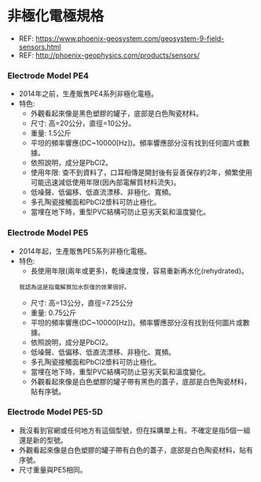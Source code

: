 # 非極化電極規格
+ REF: https://www.phoenix-geosystem.com/geosystem-9-field-sensors.html
+ REF: http://phoenix-geophysics.com/products/sensors/

### Electrode Model PE4
+ 2014年之前，生產販售PE4系列非極化電極。
+ 特色:  
  + 外觀看起來像是黑色塑膠的罐子，底部是白色陶瓷材料。
  + 尺寸: 高=20公分，直徑=10公分。  
  + 重量: 1.5公斤
  + 平坦的頻率響應(DC~10000[Hz])。頻率響應部分沒有找到任何圖片或數據。
  + 依照說明，成分是PbCl2。
  + 使用年限: 查不到資料了，口耳相傳是開封後有妥善保存約2年，頻繁使用可能迅速減低使用年限(因內部電解質材料流失)。
  + 低噪聲、低偏移、低直流漂移、非極化、寬頻。
  + 多孔陶瓷接觸面和PbCl2漿料可防止極化。
  + 當埋在地下時，重型PVC結構可防止惡劣天氣和溫度變化。

### Electrode Model PE5
+ 2014年起，生產販售PE5系列非極化電極。
+ 特色:
  + 長使用年限(兩年或更多)，乾燥速度慢，容易重新再水化(rehydrated)。
  ```
  我認為這是指電解質加水恢復的效果很好。  
  ```
  + 尺寸: 高=13公分，直徑=7.25公分  
  + 重量: 0.75公斤  
  + 平坦的頻率響應(DC~10000[Hz])。頻率響應部分沒有找到任何圖片或數據。
  + 依照說明，成分是PbCl2。
  + 低噪聲、低偏移、低直流漂移、非極化、寬頻。
  + 多孔陶瓷接觸面和PbCl2漿料可防止極化。
  + 當埋在地下時，重型PVC結構可防止惡劣天氣和溫度變化。
  + 外觀看起來像是白色塑膠的罐子帶有黑色的蓋子，底部是白色陶瓷材料，貼有序號。

### Electrode Model PE5-5D
+ 我沒看到官網或任何地方有這個型號，但在採購單上有。不確定是指5個一組還是新的型號。
+ 外觀看起來像是白色塑膠的罐子帶有白色的蓋子，底部是白色陶瓷材料，貼有序號。
+ 尺寸重量與PE5相同。
